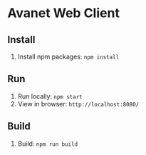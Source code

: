 # Avanet Web Client

## Install

1. Install npm packages: ```npm install```

## Run

1. Run locally: `npm start`
2. View in browser: `http://localhost:8080/`

## Build

1. Build: `npm run build`
